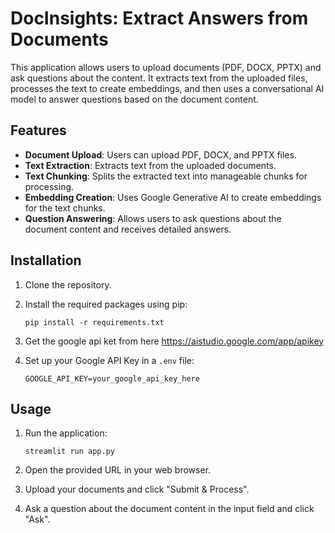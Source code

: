 # DocInsights: Extract Answers from Documents

This application allows users to upload documents (PDF, DOCX, PPTX) and ask questions about the content. It extracts text from the uploaded files, processes the text to create embeddings, and then uses a conversational AI model to answer questions based on the document content.

## Features

- **Document Upload**: Users can upload PDF, DOCX, and PPTX files.
- **Text Extraction**: Extracts text from the uploaded documents.
- **Text Chunking**: Splits the extracted text into manageable chunks for processing.
- **Embedding Creation**: Uses Google Generative AI to create embeddings for the text chunks.
- **Question Answering**: Allows users to ask questions about the document content and receives detailed answers.

## Installation

1. Clone the repository.
2. Install the required packages using pip:

   ```
   pip install -r requirements.txt
   ```

3. Get the google api ket from here https://aistudio.google.com/app/apikey

4. Set up your Google API Key in a `.env` file:

   ```
   GOOGLE_API_KEY=your_google_api_key_here
   ```

## Usage

1. Run the application:

   ```
   streamlit run app.py
   ```

2. Open the provided URL in your web browser.
3. Upload your documents and click "Submit & Process".
4. Ask a question about the document content in the input field and click "Ask".
